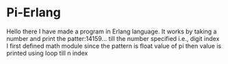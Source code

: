 # Pi-Erlang
Hello there I have made a program in Erlang language.
It works by taking a number and print the patter:14159... till the number specified i.e., digit index
I first defined math module since the pattern is float value of pi
then value is printed using loop till n index

    
    
